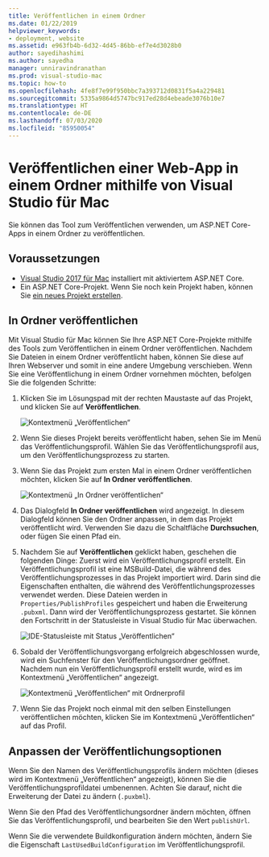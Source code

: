 ```yaml
---
title: Veröffentlichen in einem Ordner
ms.date: 01/22/2019
helpviewer_keywords:
- deployment, website
ms.assetid: e963fb4b-6d32-4d45-86bb-ef7e4d3028b0
author: sayedihashimi
ms.author: sayedha
manager: unniravindranathan
ms.prod: visual-studio-mac
ms.topic: how-to
ms.openlocfilehash: 4fe8f7e99f950bbc7a393712d0831f5a4a229481
ms.sourcegitcommit: 5335a9864d5747bc917ed28d4ebeade3076b10e7
ms.translationtype: HT
ms.contentlocale: de-DE
ms.lasthandoff: 07/03/2020
ms.locfileid: "85950054"
---
```

# <a name="publish-a-web-app-to-a-folder-using-visual-studio-for-mac"></a>Veröffentlichen einer Web-App in einem Ordner mithilfe von Visual Studio für Mac

Sie können das Tool zum Veröffentlichen verwenden, um ASP.NET Core-Apps in einem Ordner zu veröffentlichen.

## <a name="prerequisites"></a>Voraussetzungen

- [Visual Studio 2017 für Mac](https://visualstudio.microsoft.com/downloads/?utm_medium=microsoft&utm_source=docs.microsoft.com&utm_campaign=inline+link&utm_content=download+vs4mac2017) installiert mit aktiviertem ASP.NET Core.
- Ein ASP.NET Core-Projekt. Wenn Sie noch kein Projekt haben, können Sie [ein neues Projekt erstellen](/visualstudio/mac/create-new-projects?view=vsmac-2017).

## <a name="publish-to-folder"></a>In Ordner veröffentlichen

Mit Visual Studio für Mac können Sie Ihre ASP.NET Core-Projekte mithilfe des Tools zum Veröffentlichen in einem Ordner veröffentlichen. Nachdem Sie Dateien in einem Ordner veröffentlicht haben, können Sie diese auf Ihren Webserver und somit in eine andere Umgebung verschieben. Wenn Sie eine Veröffentlichung in einem Ordner vornehmen möchten, befolgen Sie die folgenden Schritte:

 1. Klicken Sie im Lösungspad mit der rechten Maustaste auf das Projekt, und klicken Sie auf **Veröffentlichen**.

    ![Kontextmenü „Veröffentlichen“](media/publish-context-menu.png)

 2. Wenn Sie dieses Projekt bereits veröffentlicht haben, sehen Sie im Menü das Veröffentlichungsprofil. Wählen Sie das Veröffentlichungsprofil aus, um den Veröffentlichungsprozess zu starten.

 3. Wenn Sie das Projekt zum ersten Mal in einem Ordner veröffentlichen möchten, klicken Sie auf **In Ordner veröffentlichen**.

    ![Kontextmenü „In Ordner veröffentlichen“](media/publish-to-folder-context-menu.png)

 4. Das Dialogfeld **In Ordner veröffentlichen** wird angezeigt. In diesem Dialogfeld können Sie den Ordner anpassen, in dem das Projekt veröffentlicht wird. Verwenden Sie dazu die Schaltfläche **Durchsuchen**, oder fügen Sie einen Pfad ein.

 5. Nachdem Sie auf **Veröffentlichen** geklickt haben, geschehen die folgenden Dinge: Zuerst wird ein Veröffentlichungsprofil erstellt. Ein Veröffentlichungsprofil ist eine MSBuild-Datei, die während des Veröffentlichungsprozesses in das Projekt importiert wird. Darin sind die Eigenschaften enthalten, die während des Veröffentlichungsprozesses verwendet werden. Diese Dateien werden in `Properties/PublishProfiles` gespeichert und haben die Erweiterung `.pubxml`. Dann wird der Veröffentlichungsprozess gestartet. Sie können den Fortschritt in der Statusleiste in Visual Studio für Mac überwachen.

    ![IDE-Statusleiste mit Status „Veröffentlichen“](media/publish-to-folder-status-bar.png)

 6. Sobald der Veröffentlichungsvorgang erfolgreich abgeschlossen wurde, wird ein Suchfenster für den Veröffentlichungsordner geöffnet. Nachdem nun ein Veröffentlichungsprofil erstellt wurde, wird es im Kontextmenü „Veröffentlichen“ angezeigt.

    ![Kontextmenü „Veröffentlichen“ mit Ordnerprofil](media/publish-context-menu-with-folder-profile.png)

 7. Wenn Sie das Projekt noch einmal mit den selben Einstellungen veröffentlichen möchten, klicken Sie im Kontextmenü „Veröffentlichen“ auf das Profil.

## <a name="customize-publish-options"></a>Anpassen der Veröffentlichungsoptionen

Wenn Sie den Namen des Veröffentlichungsprofils ändern möchten (dieses wird im Kontextmenü „Veröffentlichen“ angezeigt), können Sie die Veröffentlichungsprofildatei umbenennen. Achten Sie darauf, nicht die Erweiterung der Datei zu ändern (`.puxbml`).

Wenn Sie den Pfad des Veröffentlichungsordner ändern möchten, öffnen Sie das Veröffentlichungsprofil, und bearbeiten Sie den Wert `publishUrl`.

Wenn Sie die verwendete Buildkonfiguration ändern möchten, ändern Sie die Eigenschaft `LastUsedBuildConfiguration` im Veröffentlichungsprofil.